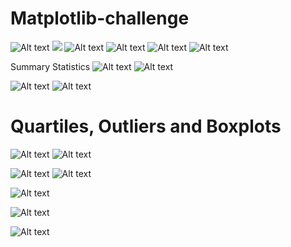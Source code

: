 # Matplotlib-challenge
![Alt text](image.png)
![](image-1.png)
![Alt text](image-2.png)
![Alt text](image-3.png)
![Alt text](image-4.png)
![Alt text](image-5.png)

Summary Statistics
![Alt text](image-6.png)
![Alt text](image-7.png)


![Alt text](image-8.png)
![Alt text](image-9.png)

# Quartiles, Outliers and Boxplots

![Alt text](image-10.png)
![Alt text](image-11.png)

![Alt text](image-12.png)
![Alt text](image-13.png)

![Alt text](image-14.png)

![Alt text](image-15.png)

![Alt text](image-16.png)

